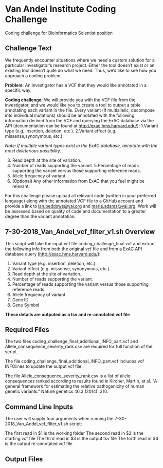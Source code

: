 # Van Andel Institute Coding Challenge

Coding challenge for Bioinformatics Scientist position

## Challenge Text

We frequently encounter situations where we need a custom solution for a particular
investigator’s research project. Either the tool doesn’t exist or an existing tool doesn’t
quite do what we need. Thus, we’d like to see how you approach a coding problem.

**Problem:** An investigator has a VCF that they would like annotated in a specific way.

**Coding challenge:** We will provide you with the VCF file from the investigator, and we
would like you to create a tool to output a table annotating each variant in the file. Every
variant (if multiallelic, decompose into individual mutations) should be annotated with
the following information derived from the VCF and querying the ExAC database via the
API (documentation can be found at http://exac.hms.harvard.edu/):
1.Variant type (e.g. insertion, deletion, etc.). 
2.Variant effect (e.g. missense,synonymous, etc.).

*Note: If multiple variant types exist in the ExAC database, annotate with the most
deleterious possibility.*

3. Read depth at the site of variation.
4. Number of reads supporting the variant.
5.Percentage of reads supporting the variant versus those supporting reference reads.
6. Allele frequency of variant
7. (Optional) Any other information from ExAC that you feel might be relevant.

For this challenge please upload all relevant code (written in your preferred language)
along with the annotated VCF file to a GitHub account and provide a link to
ian.beddows@vai.org and marie.adams@vai.org. Work will be assessed based on
quality of code and documentation to a greater degree than the variant annotation.

## 7-30-2018_Van_Andel_vcf_filter_v1.sh Overview

This script will take the input vcf file coding_challenge_final.vcf and extract the following info from
both the original vcf file and from a ExAC API database query (http://exac.hms.harvard.edu/):

1.	Variant type (e.g. insertion, deletion, etc.).
2.	Variant effect (e.g. missense, synonymous, etc.).
3. 	Read depth at the site of variation.
4. 	Number of reads supporting the variant.
5.	Percentage of reads supporting the variant versus those supporting reference reads.
6. 	Allele frequency of variant
7. 	Gene ID
8.	Gene Symbol

**These details are outputed as a tsv and re-annotated vcf file**

## Required Files

The two files coding_challenge_final_additional_INFO_part.vcf and Allele_consequence_severity_rank.csv are
required for full function of the script.  

The file coding_challenge_final_additional_INFO_part.vcf includes vcf INFOlines to update the output vcf file.

The file Allele_consequence_severity_rank.csv is a list of allele consequences ranked according to results
found in Kircher, Martin, et al. "A general framework for estimating the relative pathogenicity of human genetic variants." Nature genetics 46.3 (2014): 310.

## Command Line Inputs

The user will supply four arguments when running the 7-30-2018_Van_Andel_vcf_filter_v1.sh script:

The first read in $1 is the working folder
The second read in $2 is the starting vcf file
The third read in $3 is the output tsv file
The forth read in $4 is the output re-annotated vcf file

## Output Files


